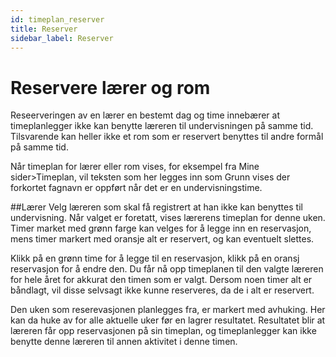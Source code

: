 ```yaml
---
id: timeplan_reserver
title: Reserver
sidebar_label: Reserver
---
```


# Reservere lærer og rom

Reseerveringen av en lærer en bestemt dag og time innebærer at timeplanlegger ikke kan benytte læreren til undervisningen på samme tid. Tilsvarende kan heller ikke et rom som er reservert benyttes til andre formål på samme tid.

Når timeplan for lærer eller rom vises, for eksempel fra Mine sider>Timeplan, vil teksten som her legges inn som Grunn vises der forkortet fagnavn er oppført når det er en undervisningstime.

##Lærer
Velg læreren som skal få registrert at han ikke kan benyttes til undervisning. Når valget er foretatt, vises lærerens timeplan for denne uken. Timer market med grønn farge kan velges for å legge inn en reservasjon, mens timer markert med oransje alt er reservert, og kan eventuelt slettes.

Klikk på en grønn time for å legge til en reservasjon, klikk på en oransj reservasjon for å endre den. Du får nå opp timeplanen til den valgte læreren for hele året for akkurat den timen som er valgt. Dersom noen timer alt er båndlagt, vil disse selvsagt ikke kunne reserveres, da de i alt er reservert.

Den uken som reserevasjonen planlegges fra, er markert med avhuking. Her kan da huke av for alle aktuelle uker før en lagrer resultatet. Resultatet blir at læreren får opp reservasjonen på sin timeplan, og timeplanlegger kan ikke benytte denne læreren til annen aktivitet i denne timen.
